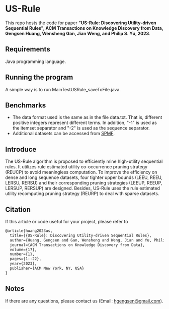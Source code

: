 # US-Rule
This repo hosts the code for paper **"US-Rule: Discovering Utility-driven Sequential Rules", ACM Transactions on Knowledge Discovery from Data, Gengsen Huang, Wensheng Gan, Jian Weng, and Philip S. Yu, 2023**.

## Requirements
Java programming language.

## Running the program
A simple way is to run MainTestUSRule_saveToFile.java.

## Benchmarks
- The data format used is the same as in the file data.txt. That is, different positive integers represent different terms. In addition, "-1" is used as the itemset separator and "-2" is used as the sequence separator.
- Additional datasets can be accessed from [SPMF](http://www.philippe-fournier-viger.com/spmf/index.php?link=datasets.php).

## Introduce
The US-Rule algorithm is proposed to efficiently mine high-utility sequential rules. It utilizes rule estimated utility co-occurrence pruning strategy (REUCP) to avoid meaningless computation. To improve the efficiency on dense and long sequence datasets, four tighter upper bounds (LEEU, REEU, LERSU, RERSU) and their corresponding pruning strategies (LEEUP, REEUP, LERSUP, RERSUP) are designed. Besides, US-Rule uses the rule estimated utility recomputing pruning strategy (REURP) to deal with sparse datasets.

## Citation
If this article or code useful for your project, please refer to
```xml
@article{huang2023us,
  title={{US-Rule}: Discovering Utility-driven Sequential Rules},
  author={Huang, Gengsen and Gan, Wensheng and Weng, Jian and Yu, Philip S.},
  journal={ACM Transactions on Knowledge Discovery from Data},
  volume={17},
  number={1},
  pages={1--22},
  year={2023},
  publisher={ACM New York, NY, USA}
}

```

## Notes
If there are any questions, please contact us (Email: hgengsen@gmail.com).
